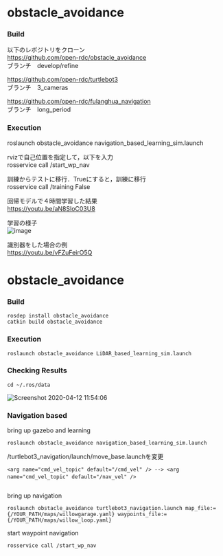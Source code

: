 # obstacle_avoidance

### Build

以下のレポジトリをクローン  
https://github.com/open-rdc/obstacle_avoidance  
ブランチ　develop/refine  

https://github.com/open-rdc/turtlebot3  
ブランチ　3_cameras  

https://github.com/open-rdc/fulanghua_navigation  
ブランチ　long_period  

### Execution
roslaunch obstacle_avoidance navigation_based_learning_sim.launch  

rvizで自己位置を指定して，以下を入力  
rosservice call /start_wp_nav  

訓練からテストに移行．Trueにすると，訓練に移行  
rosservice call  /training False  

回帰モデルで４時間学習した結果  
https://youtu.be/aN8SloC03U8  

学習の様子  
![image](https://user-images.githubusercontent.com/5755200/91647763-52e72f80-ea99-11ea-85b6-aab8f08ad9b4.png)  

識別器をした場合の例  
https://youtu.be/vFZuFeirO5Q

# obstacle_avoidance

### Build

```
rosdep install obstacle_avoidance
catkin build obstacle_avoidance
```

### Execution

```
roslaunch obstacle_avoidance LiDAR_based_learning_sim.launch
```

### Checking Results

```
cd ~/.ros/data
```

![Screenshot 2020-04-12 11:54:06](https://user-images.githubusercontent.com/5755200/79059403-87a64600-7cb4-11ea-894c-1d5d825748a6.png)

### Navigation based
bring up gazebo and learning
```
roslaunch obstacle_avoidance navigation_based_learning_sim.launch
```

 /turtlebot3_navigation/launch/move_base.launchを変更
```
<arg name="cmd_vel_topic" default="/cmd_vel" /> --> <arg name="cmd_vel_topic" default="/nav_vel" />　
 
```

bring up navigation
```
roslaunch obstacle_avoidance turtlebot3_navigation.launch map_file:={/YOUR_PATH/maps/willowgarage.yaml} waypoints_file:={/YOUR_PATH/maps/willow_loop.yaml}
```

start waypoint navigation
```
rosservice call /start_wp_nav
```
